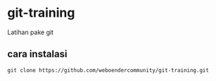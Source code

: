 # git-training
Latihan pake git

## cara instalasi
`git clone https://github.com/weboendercommunity/git-training.git`
